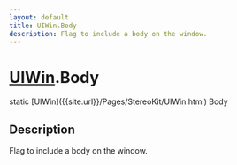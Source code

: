 ```yaml
---
layout: default
title: UIWin.Body
description: Flag to include a body on the window.
---
```

# [UIWin]({{site.url}}/Pages/StereoKit/UIWin.html).Body

<div class='signature' markdown='1'>
static [UIWin]({{site.url}}/Pages/StereoKit/UIWin.html) Body
</div>

## Description
Flag to include a body on the window.

